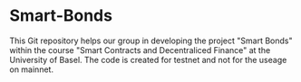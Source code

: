 # Smart-Bonds

This Git repository helps our group in developing the project "Smart Bonds" within the course "Smart Contracts and Decentraliced Finance" at the University of Basel. The code is created for testnet and not for the useage on mainnet.
